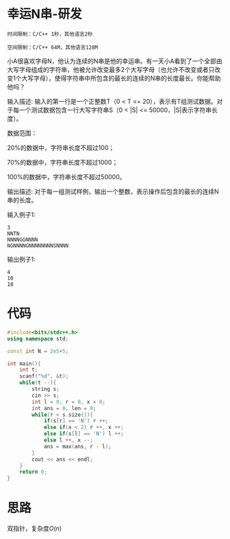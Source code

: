 # 幸运N串-研发
```
时间限制：C/C++ 1秒，其他语言2秒

空间限制：C/C++ 64M，其他语言128M
```
小A很喜欢字母N，他认为连续的N串是他的幸运串。有一天小A看到了一个全部由大写字母组成的字符串，他被允许改变最多2个大写字母（也允许不改变或者只改变1个大写字母），使得字符串中所包含的最长的连续的N串的长度最长。你能帮助他吗？


输入描述:
输入的第一行是一个正整数T（0 < T <= 20），表示有T组测试数据。对于每一个测试数据包含一行大写字符串S（0 < |S| <= 50000，|S|表示字符串长度）。

数据范围：

20%的数据中，字符串长度不超过100；

70%的数据中，字符串长度不超过1000；

100%的数据中，字符串长度不超过50000。

输出描述:
对于每一组测试样例，输出一个整数，表示操作后包含的最长的连续N串的长度。

输入例子1:
```
3
NNTN
NNNNGGNNNN
NGNNNNGNNNNNNNNSNNNN
```

输出例子1:
```
4
10
18
```

# 代码

```cpp
#include<bits/stdc++.h>
using namespace std;

const int N = 2e5+5;

int main(){
    int t;
    scanf("%d", &t);
    while(t --){
        string s;
        cin >> s;
        int l = 0, r = 0, x = 0;
        int ans = 0, len = 0;
        while(r < s.size()){
            if(s[r] == 'N') r ++;
            else if(x < 2) r ++, x ++;
            else if(s[l] == 'N') l ++;
            else l ++, x --;
            ans = max(ans, r - l);
        }
        cout << ans << endl;
    }
    return 0;
}
```

# 思路

双指针，复杂度$O(n)$